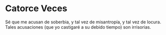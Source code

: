 # Catorce Veces

Sé que me acusan de soberbia, y tal vez de misantropía, y tal vez de locura. Tales acusaciones (que yo castigaré a su debido tiempo) son irrisorias.
